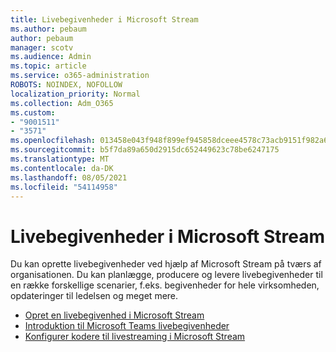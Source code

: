 ```yaml
---
title: Livebegivenheder i Microsoft Stream
ms.author: pebaum
author: pebaum
manager: scotv
ms.audience: Admin
ms.topic: article
ms.service: o365-administration
ROBOTS: NOINDEX, NOFOLLOW
localization_priority: Normal
ms.collection: Adm_O365
ms.custom:
- "9001511"
- "3571"
ms.openlocfilehash: 013458e043f948f899ef945858dceee4578c73acb9151f982a6ca010a5683f52
ms.sourcegitcommit: b5f7da89a650d2915dc652449623c78be6247175
ms.translationtype: MT
ms.contentlocale: da-DK
ms.lasthandoff: 08/05/2021
ms.locfileid: "54114958"
---
```

# <a name="live-events-in-microsoft-stream"></a>Livebegivenheder i Microsoft Stream

Du kan oprette livebegivenheder ved hjælp af Microsoft Stream på tværs af organisationen. Du kan planlægge, producere og levere livebegivenheder til en række forskellige scenarier, f.eks. begivenheder for hele virksomheden, opdateringer til ledelsen og meget mere.

- [Opret en livebegivenhed i Microsoft Stream](https://docs.microsoft.com/stream/live-create-event)
- [Introduktion til Microsoft Teams livebegivenheder](https://support.office.com/article/get-started-with-microsoft-teams-live-events-d077fec2-a058-483e-9ab5-1494afda578a)
- [Konfigurer kodere til livestreaming i Microsoft Stream](https://docs.microsoft.com/stream/live-encoder-setup)
